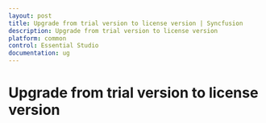 ```yaml
---
layout: post
title: Upgrade from trial version to license version | Syncfusion
description: Upgrade from trial version to license version
platform: common
control: Essential Studio
documentation: ug
---
```


# Upgrade from trial version to license version






